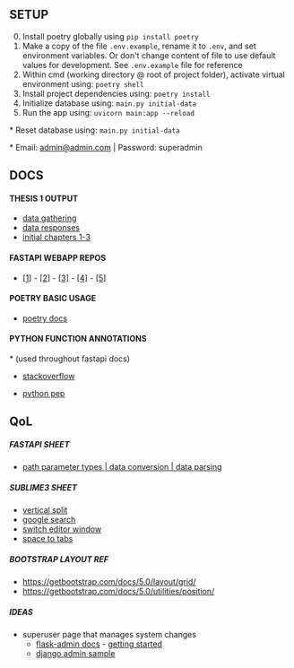 ## SETUP

0. Install poetry globally using `pip install poetry`
1. Make a copy of the file `.env.example`, rename it to `.env`, and set environment variables. Or don't change content of file to use default values for development. See `.env.example` file for reference
2. Within cmd (working directory @ root of project folder), activate virtual environment using: `poetry shell`
3. Install project dependencies using: `poetry install`
4. Initialize database using: `main.py initial-data`
5. Run the app using: `uvicorn main:app --reload`

\* Reset database using: `main.py initial-data`

\* Email: admin@admin.com | Password: superadmin



## DOCS

#### THESIS 1 OUTPUT

- [data gathering](https://docs.google.com/forms/d/10Sh3mFSDDFLDSU0zRs4IrazD_ZwYSRBrY1eimmVAwJc/edit?fbclid=IwAR3YJFv_XsLop_dh6Td7LHfF1bf--9Qhy898PfDq5_2NUN96UITpSBCoY-Y)
- [data responses](https://docs.google.com/spreadsheets/d/1GQnv96uQBPZYlaVhxOGUgCY3Ud92jL2Jrgcnp3KmR1E/edit?resourcekey#gid=1853497657)
- [initial chapters 1-3](https://docs.google.com/document/d/1SogCDHCalx5yzXk1QAynxyxSCE_Q6m_-3kUshWWt8EQ/edit?fbclid=IwAR0JfOrIGcBSTkASUMgGMLQgoHv0P4M9USD2_ZPazmwYFejI2mY5o2sl7Z4#heading=h.vpxlmrhqpcpg)



#### FASTAPI WEBAPP REPOS

- [[1]](https://github.com/htbrandao/fastemplate) - [[2]](https://github.com/skb1129/fastapi-boilerplate) - [[3]](https://github.com/Vibhav0/Auth) - [[4]](https://eugeneyan.com/writing/how-to-set-up-html-app-with-fastapi-jinja-forms-templates/) - [[5]](https://levelup.gitconnected.com/building-a-website-starter-with-fastapi-92d077092864)



#### POETRY BASIC USAGE

- [poetry docs](](https://python-poetry.org/docs/basic-usage/))



#### PYTHON FUNCTION ANNOTATIONS

\* (used throughout fastapi docs)

- [stackoverflow](https://stackoverflow.com/questions/14379753/what-does-mean-in-python-function-definitions)

- [python pep](https://www.python.org/dev/peps/pep-3107/	)




## QoL

##### FASTAPI SHEET

- [path parameter types | data conversion | data parsing](https://fastapi.tiangolo.com/tutorial/path-params/#path-parameters-with-types)


##### SUBLIME3 SHEET

- [vertical split](https://generalassemb.ly/blog/sublime-text-3-tips-tricks-shortcuts/)
- [google search](https://www.google.com/search?q=sublime+text+split+screen+vertically&oq=sublime+text+split+screen+vertically&aqs=chrome..69i57j0l2j0i22i30l7.7151j0j7&sourceid=chrome&ie=UTF-8)
- [switch editor window](https://stackoverflow.com/questions/38447486/in-sublime-how-to-switch-between-panels-in-a-2-column-view/38447556)
- [space to tabs](https://stackoverflow.com/questions/22529265/sublime-text-3-convert-spaces-to-tabs)



<!-- OLD, DO NOT USE -->

##### BOOTSTRAP LAYOUT REF

- https://getbootstrap.com/docs/5.0/layout/grid/
- https://getbootstrap.com/docs/5.0/utilities/position/


##### IDEAS

- superuser page that manages system changes
  - [flask-admin docs](https://flask-admin.readthedocs.io/en/latest/) - [getting started](https://flask-admin.readthedocs.io/en/latest/introduction/#getting-started)
  - [django admin sample](https://youtu.be/BJfyATa9nX0?t=184)